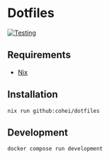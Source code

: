 # Dotfiles

[![Testing](https://github.com/cohei/dotfiles/actions/workflows/testing.yml/badge.svg)](https://github.com/cohei/dotfiles/actions/workflows/testing.yml)

## Requirements

- [Nix](https://nixos.org)

## Installation

```shell
nix run github:cohei/dotfiles
```

## Development

``` shell
docker compose run development
```
